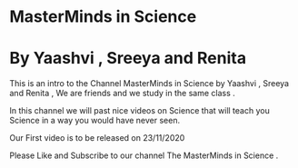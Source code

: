 # MasterMinds in Science
# By Yaashvi , Sreeya and Renita

This is an intro to the Channel MasterMinds in Science by Yaashvi , Sreeya and Renita , We are friends and we study in the same class .

In this channel we will past nice videos on Science that will teach you Science in a way you would have never seen.

 Our First video is to be released on 23/11/2020
 
 Please Like and Subscribe to our channel The MasterMinds in Science .
 
